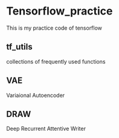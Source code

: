 # Tensorflow_practice
This is my practice code of tensorflow

## tf_utils
collections of frequently used functions

## VAE
Variaional Autoencoder

## DRAW
Deep Recurrent Attentive Writer

